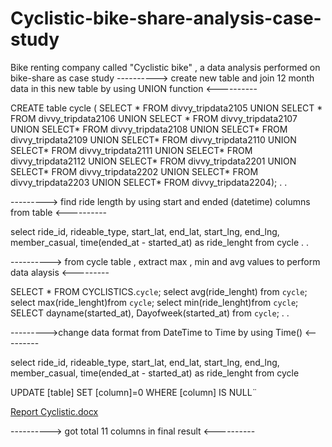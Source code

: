 # Cyclistic-bike-share-analysis-case-study
Bike renting company called "Cyclistic bike" , a data analysis performed on bike-share as case study 
----------> create new table and join 12 month data in this new table by using UNION function  <----------

CREATE table cycle (
SELECT * 
FROM divvy_tripdata2105 
UNION 
SELECT * 
FROM divvy_tripdata2106
UNION 
SELECT * 
FROM divvy_tripdata2107
UNION
SELECT*
FROM divvy_tripdata2108
UNION
SELECT*
FROM divvy_tripdata2109
UNION
SELECT*
FROM divvy_tripdata2110
UNION
SELECT*
FROM divvy_tripdata2111
UNION
SELECT*
FROM divvy_tripdata2112
UNION
SELECT*
FROM divvy_tripdata2201
UNION
SELECT*
FROM divvy_tripdata2202
UNION
SELECT*
FROM divvy_tripdata2203
UNION
SELECT*
FROM divvy_tripdata2204);
.
.

---------> find ride length by using start and ended (datetime) columns from table <----------

select
ride_id, rideable_type, start_lat, end_lat, start_lng, end_lng, member_casual,
time(ended_at - started_at) as ride_lenght
from cycle
.
.

----------> from cycle table , extract max , min and avg values to perform data alaysis <---------

SELECT * FROM CYCLISTICS.`cycle`;
select avg(ride_lenght) from `cycle`;
select max(ride_lenght)from `cycle`;
select min(ride_lenght)from `cycle`;
SELECT dayname(started_at), Dayofweek(started_at) from `cycle`;
.
.

--------->change data format from DateTime to Time by using Time() <---------

select
ride_id, rideable_type, start_lat, end_lat, start_lng, end_lng, member_casual,
time(ended_at - started_at) as ride_lenght
from cycle

UPDATE [table] SET [column]=0 WHERE [column] IS NULL¨ 

[Report Cyclistic.docx](https://github.com/ipriyapratapsingh/Cyclistic-bike-share-analysis-case-study/files/8587062/Report.Cyclistic.docx)

----------> got total 11 columns in final result <----------
